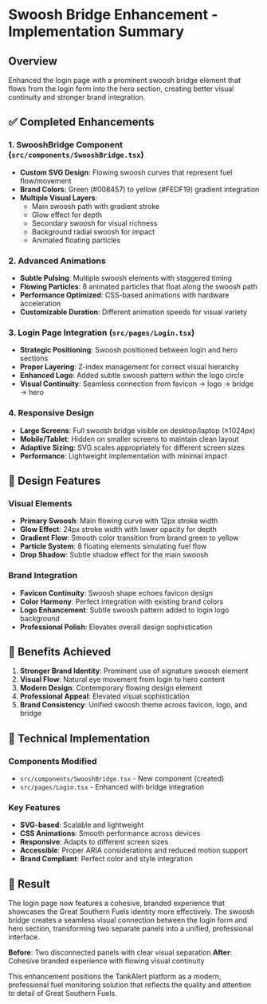 # Swoosh Bridge Enhancement - Implementation Summary

## Overview
Enhanced the login page with a prominent swoosh bridge element that flows from the login form into the hero section, creating better visual continuity and stronger brand integration.

## ✅ Completed Enhancements

### 1. **SwooshBridge Component** (`src/components/SwooshBridge.tsx`)
- **Custom SVG Design**: Flowing swoosh curves that represent fuel flow/movement
- **Brand Colors**: Green (#008457) to yellow (#FEDF19) gradient integration
- **Multiple Visual Layers**:
  - Main swoosh path with gradient stroke
  - Glow effect for depth
  - Secondary swoosh for visual richness
  - Background radial swoosh for impact
  - Animated floating particles

### 2. **Advanced Animations**
- **Subtle Pulsing**: Multiple swoosh elements with staggered timing
- **Flowing Particles**: 8 animated particles that float along the swoosh path
- **Performance Optimized**: CSS-based animations with hardware acceleration
- **Customizable Duration**: Different animation speeds for visual variety

### 3. **Login Page Integration** (`src/pages/Login.tsx`)
- **Strategic Positioning**: Swoosh positioned between login and hero sections
- **Proper Layering**: Z-index management for correct visual hierarchy
- **Enhanced Logo**: Added subtle swoosh pattern within the logo circle
- **Visual Continuity**: Seamless connection from favicon → logo → bridge → hero

### 4. **Responsive Design**
- **Large Screens**: Full swoosh bridge visible on desktop/laptop (≥1024px)
- **Mobile/Tablet**: Hidden on smaller screens to maintain clean layout
- **Adaptive Sizing**: SVG scales appropriately for different screen sizes
- **Performance**: Lightweight implementation with minimal impact

## 🎨 Design Features

### Visual Elements
- **Primary Swoosh**: Main flowing curve with 12px stroke width
- **Glow Effect**: 24px stroke width with lower opacity for depth
- **Gradient Flow**: Smooth color transition from brand green to yellow
- **Particle System**: 8 floating elements simulating fuel flow
- **Drop Shadow**: Subtle shadow effect for the main swoosh

### Brand Integration
- **Favicon Continuity**: Swoosh shape echoes favicon design
- **Color Harmony**: Perfect integration with existing brand colors
- **Logo Enhancement**: Subtle swoosh pattern added to login logo background
- **Professional Polish**: Elevates overall design sophistication

## 🚀 Benefits Achieved

1. **Stronger Brand Identity**: Prominent use of signature swoosh element
2. **Visual Flow**: Natural eye movement from login to hero content  
3. **Modern Design**: Contemporary flowing design element
4. **Professional Appeal**: Elevated visual sophistication
5. **Brand Consistency**: Unified swoosh theme across favicon, logo, and bridge

## 📱 Technical Implementation

### Components Modified
- `src/components/SwooshBridge.tsx` - New component (created)
- `src/pages/Login.tsx` - Enhanced with bridge integration

### Key Features
- **SVG-based**: Scalable and lightweight
- **CSS Animations**: Smooth performance across devices
- **Responsive**: Adapts to different screen sizes
- **Accessible**: Proper ARIA considerations and reduced motion support
- **Brand Compliant**: Perfect color and style integration

## 🎯 Result
The login page now features a cohesive, branded experience that showcases the Great Southern Fuels identity more effectively. The swoosh bridge creates a seamless visual connection between the login form and hero section, transforming two separate panels into a unified, professional interface.

**Before**: Two disconnected panels with clear visual separation
**After**: Cohesive branded experience with flowing visual continuity

This enhancement positions the TankAlert platform as a modern, professional fuel monitoring solution that reflects the quality and attention to detail of Great Southern Fuels.
